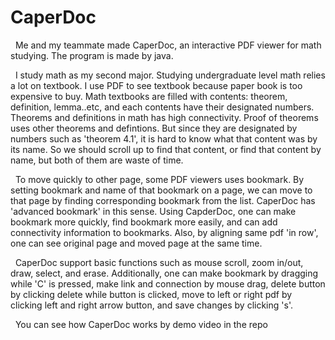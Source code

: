 # CaperDoc
&nbsp;&nbsp;Me and my teammate made CaperDoc, an interactive PDF viewer for math studying. The program is made by java.

&nbsp;&nbsp;I study math as my second major. Studying undergraduate level math relies a lot on textbook. I use PDF to see textbook because paper book is too expensive to buy. Math textbooks are filled with contents: theorem, definition, lemma..etc, and each contents have their designated numbers. Theorems and definitions in math has high connectivity. Proof of theorems uses other theorems and defintions. But since they are designated by numbers such as 'theorem 4.1', it is hard to know what that content was by its name. So we should scroll up to find that content, or find that content by name, but both of them are waste of time.

&nbsp;&nbsp;To move quickly to other page, some PDF viewers uses bookmark. By setting bookmark and name of that bookmark on a page, we can move to that page by finding corresponding bookmark from the list. CaperDoc has 'advanced bookmark' in this sense. Using CapderDoc, one can make bookmark more quickly, find bookmark more easily, and can add connectivity information to bookmarks. Also, by aligning same pdf 'in row', one can see original page and moved page at the same time.

&nbsp;&nbsp;CaperDoc support basic functions such as mouse scroll, zoom in/out, draw, select, and erase. Additionally, one can make bookmark by dragging while 'C' is pressed, make link and connection by mouse drag, delete button by clicking delete while button is clicked, move to left or right pdf by clicking left and right arrow button, and save changes by clicking 's'.

&nbsp;&nbsp;You can see how CaperDoc works by demo video in the repo
